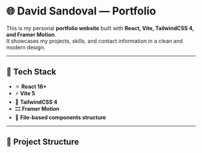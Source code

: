 # 🌐 David Sandoval — Portfolio

This is my personal **portfolio website** built with **React, Vite, TailwindCSS 4, and Framer Motion**.  
It showcases my projects, skills, and contact information in a clean and modern design.

---

## 🚀 Tech Stack

- ⚛️ **React 18+**
- ⚡ **Vite 5**
- 🎨 **TailwindCSS 4**
- 🎞 **Framer Motion**
- 📁 **File-based components structure**

---

## 📂 Project Structure

